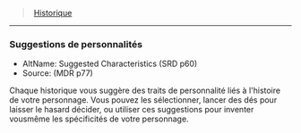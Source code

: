 ﻿---
!GenericItem
Name: Suggestions de personnalités
AltName: Suggested Characteristics (SRD p60)
Source: (MDR p77)
Id: backgrounds_hd.md#suggestions-de-personnalités
ParentLink: backgrounds_hd.md#historique
ParentName: Historique
NameLevel: 3
Attributes:
  Name: Suggestions de personnalités
  Markdown: >+
    ### <!--Name-->Suggestions de personnalités<!--/Name-->


    - AltName: <!--AltName-->Suggested Characteristics (SRD p60)<!--/AltName-->

    - Source: <!--Source-->(MDR p77)<!--/Source-->


    Chaque historique vous suggère des traits de personnalité liés à l'histoire de votre personnage. Vous pouvez les sélectionner, lancer des dés pour laisser le hasard décider, ou utiliser ces suggestions pour inventer vousmême les spécificités de votre personnage.

  AltName: Suggested Characteristics (SRD p60)
  Source: (MDR p77)
AttributesDictionary: >+
  Name: Suggestions de personnalités

  Markdown: >+

    ### <!--Name-->Suggestions de personnalités<!--/Name-->





    - AltName: <!--AltName-->Suggested Characteristics (SRD p60)<!--/AltName-->



    - Source: <!--Source-->(MDR p77)<!--/Source-->





    Chaque historique vous suggère des traits de personnalité liés à l'histoire de votre personnage. Vous pouvez les sélectionner, lancer des dés pour laisser le hasard décider, ou utiliser ces suggestions pour inventer vousmême les spécificités de votre personnage.



  AltName: Suggested Characteristics (SRD p60)

  Source: (MDR p77)

---
> [Historique](hd_backgrounds.md)

---

### Suggestions de personnalités

- AltName: Suggested Characteristics (SRD p60)
- Source: (MDR p77)

Chaque historique vous suggère des traits de personnalité liés à l'histoire de votre personnage. Vous pouvez les sélectionner, lancer des dés pour laisser le hasard décider, ou utiliser ces suggestions pour inventer vousmême les spécificités de votre personnage.

